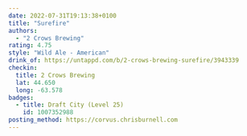 ```yaml
---
date: 2022-07-31T19:13:38+0100
title: "Surefire"
authors:
  - "2 Crows Brewing"
rating: 4.75
style: "Wild Ale - American"
drink_of: https://untappd.com/b/2-crows-brewing-surefire/3943339
checkin:
  title: 2 Crows Brewing
  lat: 44.650
  long: -63.578
badges:
  - title: Draft City (Level 25)
    id: 1007352988
posting_method: https://corvus.chrisburnell.com
---
```

